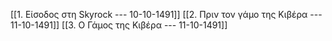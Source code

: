 [[1. Είσοδος στη Skyrock --- 10-10-1491]]
[[2. Πριν τον γάμο της Κιβέρα --- 11-10-1491]]
[[3. Ο Γάμος της Κιβέρα --- 11-10-1491]]